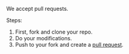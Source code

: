 We accept pull requests.

Steps:

1. First, fork and clone your repo.
2. Do your modifications.
3. Push to your fork and create a [pull request](http://github.com/lightningspirit/magic-interfaces/compare).